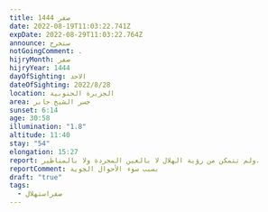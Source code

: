 ```yaml
---
title: صفر 1444
date: 2022-08-19T11:03:22.741Z
expDate: 2022-08-29T11:03:22.764Z
announce: ستخرج
notGoingComment: .
hijryMonth: صفر
hijryYear: 1444
dayOfSighting: الاحد
dateOfSighting: 2022/8/28
location: الجزيرة الجنوبية
area: جسر الشيخ جابر
sunset: 6:14
age: 30:58
illumination: "1.8"
altitude: 11:40
stay: "54"
elongation: 15:27
report: ولم تتمكن من رؤية الهلال لا بالعين المجردة ولا بالمناظير.
reportComment: بسبب سوء الأحوال الجوية
draft: "true"
tags:
  - صفراستهلال
---
```

